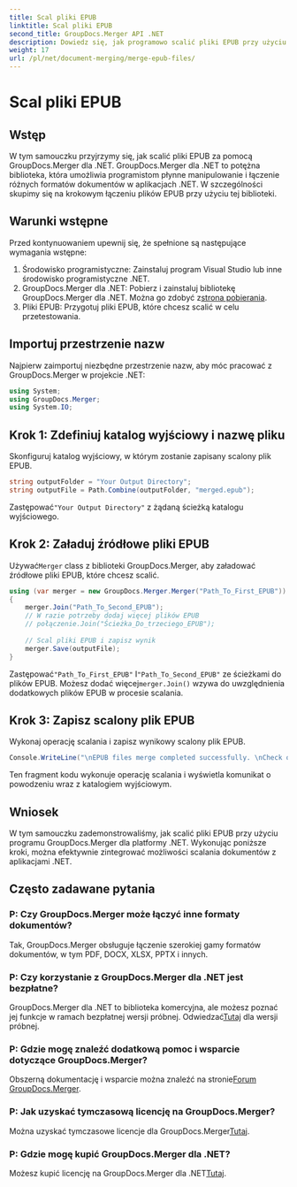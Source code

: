 ```yaml
---
title: Scal pliki EPUB
linktitle: Scal pliki EPUB
second_title: GroupDocs.Merger API .NET
description: Dowiedz się, jak programowo scalić pliki EPUB przy użyciu programu GroupDocs.Merger dla platformy .NET. Postępuj zgodnie z naszym samouczkiem krok po kroku.
weight: 17
url: /pl/net/document-merging/merge-epub-files/
---
```


# Scal pliki EPUB

## Wstęp
W tym samouczku przyjrzymy się, jak scalić pliki EPUB za pomocą GroupDocs.Merger dla .NET. GroupDocs.Merger dla .NET to potężna biblioteka, która umożliwia programistom płynne manipulowanie i łączenie różnych formatów dokumentów w aplikacjach .NET. W szczególności skupimy się na krokowym łączeniu plików EPUB przy użyciu tej biblioteki.
## Warunki wstępne
Przed kontynuowaniem upewnij się, że spełnione są następujące wymagania wstępne:
1. Środowisko programistyczne: Zainstaluj program Visual Studio lub inne środowisko programistyczne .NET.
2.  GroupDocs.Merger dla .NET: Pobierz i zainstaluj bibliotekę GroupDocs.Merger dla .NET. Można go zdobyć z[strona pobierania](https://releases.groupdocs.com/merger/net/).
3. Pliki EPUB: Przygotuj pliki EPUB, które chcesz scalić w celu przetestowania.

## Importuj przestrzenie nazw
Najpierw zaimportuj niezbędne przestrzenie nazw, aby móc pracować z GroupDocs.Merger w projekcie .NET:
```csharp
using System; 
using GroupDocs.Merger;
using System.IO;
```
## Krok 1: Zdefiniuj katalog wyjściowy i nazwę pliku
Skonfiguruj katalog wyjściowy, w którym zostanie zapisany scalony plik EPUB.
```csharp
string outputFolder = "Your Output Directory";
string outputFile = Path.Combine(outputFolder, "merged.epub");
```
 Zastępować`"Your Output Directory"` z żądaną ścieżką katalogu wyjściowego.
## Krok 2: Załaduj źródłowe pliki EPUB
 Używać`Merger` class z biblioteki GroupDocs.Merger, aby załadować źródłowe pliki EPUB, które chcesz scalić.
```csharp
using (var merger = new GroupDocs.Merger.Merger("Path_To_First_EPUB"))
{
    merger.Join("Path_To_Second_EPUB");
    // W razie potrzeby dodaj więcej plików EPUB
    // połączenie.Join("Ścieżka_Do_trzeciego_EPUB");
    
    // Scal pliki EPUB i zapisz wynik
    merger.Save(outputFile);
}
```
 Zastępować`"Path_To_First_EPUB"` I`"Path_To_Second_EPUB"` ze ścieżkami do plików EPUB. Możesz dodać więcej`merger.Join()` wzywa do uwzględnienia dodatkowych plików EPUB w procesie scalania.
## Krok 3: Zapisz scalony plik EPUB
Wykonaj operację scalania i zapisz wynikowy scalony plik EPUB.
```csharp
Console.WriteLine("\nEPUB files merge completed successfully. \nCheck output in {0}", outputFolder);
```
Ten fragment kodu wykonuje operację scalania i wyświetla komunikat o powodzeniu wraz z katalogiem wyjściowym.

## Wniosek
W tym samouczku zademonstrowaliśmy, jak scalić pliki EPUB przy użyciu programu GroupDocs.Merger dla platformy .NET. Wykonując poniższe kroki, można efektywnie zintegrować możliwości scalania dokumentów z aplikacjami .NET.

## Często zadawane pytania
### P: Czy GroupDocs.Merger może łączyć inne formaty dokumentów?
Tak, GroupDocs.Merger obsługuje łączenie szerokiej gamy formatów dokumentów, w tym PDF, DOCX, XLSX, PPTX i innych.
### P: Czy korzystanie z GroupDocs.Merger dla .NET jest bezpłatne?
 GroupDocs.Merger dla .NET to biblioteka komercyjna, ale możesz poznać jej funkcje w ramach bezpłatnej wersji próbnej. Odwiedzać[Tutaj](https://releases.groupdocs.com/) dla wersji próbnej.
### P: Gdzie mogę znaleźć dodatkową pomoc i wsparcie dotyczące GroupDocs.Merger?
 Obszerną dokumentację i wsparcie można znaleźć na stronie[Forum GroupDocs.Merger](https://forum.groupdocs.com/c/merger/32).
### P: Jak uzyskać tymczasową licencję na GroupDocs.Merger?
 Można uzyskać tymczasowe licencje dla GroupDocs.Merger[Tutaj](https://purchase.groupdocs.com/temporary-license/).
### P: Gdzie mogę kupić GroupDocs.Merger dla .NET?
 Możesz kupić licencję na GroupDocs.Merger dla .NET[Tutaj](https://purchase.groupdocs.com/buy).